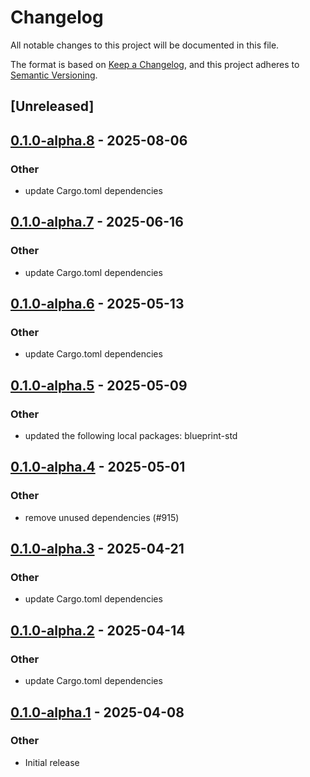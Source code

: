 # Changelog

All notable changes to this project will be documented in this file.

The format is based on [Keep a Changelog](https://keepachangelog.com/en/1.0.0/),
and this project adheres to [Semantic Versioning](https://semver.org/spec/v2.0.0.html).

## [Unreleased]

## [0.1.0-alpha.8](https://github.com/tangle-network/blueprint/compare/blueprint-crypto-core-v0.1.0-alpha.7...blueprint-crypto-core-v0.1.0-alpha.8) - 2025-08-06

### Other

- update Cargo.toml dependencies

## [0.1.0-alpha.7](https://github.com/tangle-network/blueprint/compare/blueprint-crypto-core-v0.1.0-alpha.6...blueprint-crypto-core-v0.1.0-alpha.7) - 2025-06-16

### Other

- update Cargo.toml dependencies

## [0.1.0-alpha.6](https://github.com/tangle-network/blueprint/compare/blueprint-crypto-core-v0.1.0-alpha.5...blueprint-crypto-core-v0.1.0-alpha.6) - 2025-05-13

### Other

- update Cargo.toml dependencies

## [0.1.0-alpha.5](https://github.com/tangle-network/blueprint/compare/blueprint-crypto-core-v0.1.0-alpha.4...blueprint-crypto-core-v0.1.0-alpha.5) - 2025-05-09

### Other

- updated the following local packages: blueprint-std

## [0.1.0-alpha.4](https://github.com/tangle-network/blueprint/compare/blueprint-crypto-core-v0.1.0-alpha.3...blueprint-crypto-core-v0.1.0-alpha.4) - 2025-05-01

### Other

- remove unused dependencies (#915)

## [0.1.0-alpha.3](https://github.com/tangle-network/blueprint/compare/blueprint-crypto-core-v0.1.0-alpha.2...blueprint-crypto-core-v0.1.0-alpha.3) - 2025-04-21

### Other

- update Cargo.toml dependencies

## [0.1.0-alpha.2](https://github.com/tangle-network/blueprint/compare/blueprint-crypto-core-v0.1.0-alpha.1...blueprint-crypto-core-v0.1.0-alpha.2) - 2025-04-14

### Other

- update Cargo.toml dependencies

## [0.1.0-alpha.1](https://github.com/tangle-network/blueprint/releases/tag/blueprint-crypto-core-v0.1.0-alpha.1) - 2025-04-08

### Other

- Initial release
